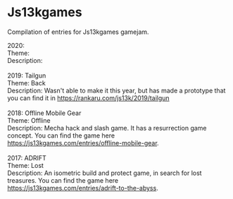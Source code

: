 # Js13kgames
Compilation of entries for Js13kgames gamejam.

2020:<br />
Theme: <br />
Description: <br />
<br />
2019: Tailgun<br />
Theme: Back<br />
Description: Wasn't able to make it this year, but has made a prototype that you can find it in <a href="https://rankaru.com/js13k/2019/tailgun" target="_blank">https://rankaru.com/js13k/2019/tailgun</a><br />
<br />
2018: Offline Mobile Gear<br />
Theme: Offline<br />
Description: Mecha hack and slash game. It has a resurrection game concept. You can find the game here <a href="https://js13kgames.com/entries/offline-mobile-gear" target="_blank">https://js13kgames.com/entries/offline-mobile-gear</a>.<br />
<br />
2017: ADRIFT<br />
Theme: Lost<br />
Description: An isometric build and protect game, in search for lost treasures. You can find the game here <a href="https://js13kgames.com/entries/adrift-to-the-abyss" target="_blank">https://js13kgames.com/entries/adrift-to-the-abyss</a>. <br />
